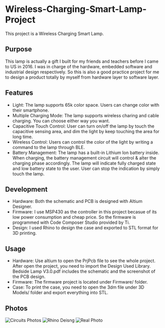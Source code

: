 # Wireless-Charging-Smart-Lamp-Project
This project is a Wireless Charging Smart Lamp.

## Purpose
This lamp is actually a gift I built for my friends and teachers before I came to US in 2016.
I was in charge of the hardware, embedded software and industrial design respectively. So this is also a good practice project for me to design a product totally by myself from hardware layer to software layer.

## Features
- Light: The lamp supports 65k color space. Users can change color with their smartphone.
- Multiple Charging Mode: The lamp supports wireless charing and cable charging. You can choose either way you want.
- Capacitive Touch Control: User can turn on/off the lamp by touch the capacitive sensing area, and dim the light by keep touching the area for long time.
- Wireless Control: Users can control the color of the light by writing a command to the lamp through BLE.
- Battery Management: The lamp has a built-in Lithium Ion battery inside. When charging, the battery management circuit will control & alter the charging phase accordingly. The lamp will indicate fully charged state and low battery state to the user. User can stop the indication by simply touch the lamp.

## Development
- Hardware: Both the schematic and PCB is designed with Altium Designer.
- Firmware: I use MSP430 as the controller in this project becasue of its low power consumption and cheap price. So the firmware is programmed with Code Composer Studio provided by Ti.
- Design: I used Rhino to design the case and exported to STL format for 3D printing.

## Usage
- Hardware: Use altium to open the PrjPcb file to see the whole project. After open the project, you need to import the Design Used Library. Bedside Lamp V3.0.pdf includes the schematic and the screenshot of the PCB design.
- Firmware: The firmware project is located under Firmware/ folder.
- Case: To print the case, you need to open the 3dm file under 3D Models/ folder and export everything into STL.

## Photos
![Circuits Photos](https://github.com/boningdong/Wireless-Charing-Smart-Lamp-Project/blob/master/Photos/All%20Circuits.jpg)
![Rhino Deisng](https://github.com/boningdong/Wireless-Charing-Smart-Lamp-Project/blob/master/Photos/Rhino%20Design.jpg)
![Real Photo](https://github.com/boningdong/Wireless-Charing-Smart-Lamp-Project/blob/master/Photos/Photo.JPG)

